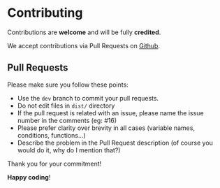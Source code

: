 # Contributing

Contributions are **welcome** and will be fully **credited**.

We accept contributions via Pull Requests on [Github](https://github.com/alvarotrigo/angular-fullpage).


## Pull Requests

Please make sure you follow these points:

- Use the `dev` branch to commit your pull requests.
- Do not edit files in `dist/` directory
- If the pull request is related with an issue, please name the issue number in the comments (eg: #16)
- Please prefer clarity over brevity in all cases (variable names, conditions, functions...)
- Describe the problem in the Pull Request description (of course you would do it, why do I mention that?)

Thank you for your commitment!

**Happy coding**!
